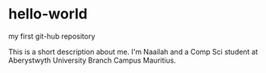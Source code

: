 # hello-world
my first git-hub repository

This is a short description about me.
I'm Naailah and a Comp Sci student at Aberystwyth University Branch Campus Mauritius.
